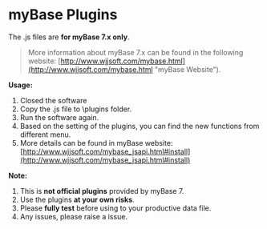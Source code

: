 # myBase Plugins

The .js files are **for myBase 7.x only**.

> More information about myBase 7.x can be found in the following website: [http://www.wjjsoft.com/mybase.html](http://www.wjjsoft.com/mybase.html "myBase Website").


**Usage:**  
1. Closed the software  
2. Copy the .js file to \plugins folder.  
3. Run the software again.  
4. Based on the setting of the plugins, you can find the new functions from different menu.  
5. More details can be found in myBase website: [http://www.wjjsoft.com/mybase_jsapi.html#install](http://www.wjjsoft.com/mybase_jsapi.html#install)

**Note:**  
1. This is **not official plugins** provided by myBase 7.  
2. Use the plugins **at your own risks**.  
3. Please **fully test** before using to your productive data file.   
4. Any issues, please raise a issue.  

